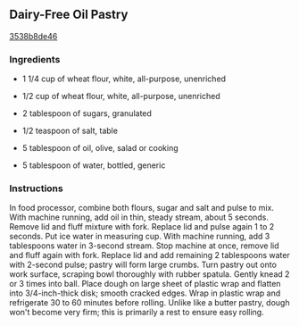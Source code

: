 ## Dairy-Free Oil Pastry

[3538b8de46](http://www.vegetariantimes.com/recipe/dairy-free-oil-pastry/)

### Ingredients

 - 1 1/4 cup of wheat flour, white, all-purpose, unenriched

 - 1/2 cup of wheat flour, white, all-purpose, unenriched

 - 2 tablespoon of sugars, granulated

 - 1/2 teaspoon of salt, table

 - 5 tablespoon of oil, olive, salad or cooking

 - 5 tablespoon of water, bottled, generic

### Instructions

In food processor, combine both flours, sugar and salt and pulse to mix. With machine running, add oil in thin, steady stream, about 5 seconds. Remove lid and fluff mixture with fork. Replace lid and pulse again 1 to 2 seconds. Put ice water in measuring cup. With machine running, add 3 tablespoons water in 3-second stream. Stop machine at once, remove lid and fluff again with fork. Replace lid and add remaining 2 tablespoons water with 2-second pulse; pastry will form large crumbs. Turn pastry out onto work surface, scraping bowl thoroughly with rubber spatula. Gently knead 2 or 3 times into ball. Place dough on large sheet of plastic wrap and flatten into 3/4-inch-thick disk; smooth cracked edges. Wrap in plastic wrap and refrigerate 30 to 60 minutes before rolling. Unlike like a butter pastry, dough won't become very firm; this is primarily a rest to ensure easy rolling.